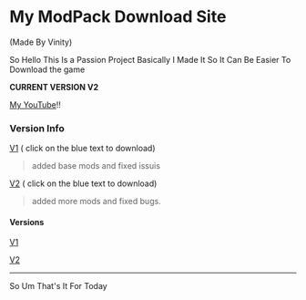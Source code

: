# My ModPack Download Site
(Made By Vinity)

So Hello This Is a Passion Project Basically I Made It So It Can Be Easier To Download the game 

**CURRENT VERSION V2**

[My YouTube](www.youtube.com/channel/UCF35iqQ2BRqF4IYQA4Ln_0A?sub_confirmation=1)!!

### Version Info
[V1](https://github.com/VINITYYT/Delights-V1/raw/main/Vinity's%20Delights-V1.zip) ( click on the blue text to download)
> added base mods and fixed issuis

[V2](https://github.com/VINITYYT/Delights-V2/raw/main/Vinity's%20Delights-V2.zip) ( click on the blue text to download)
> added more mods and fixed bugs.

#### Versions
 [V1](https://github.com/VINITYYT/Delights-V1/raw/main/Vinity's%20Delights-V1.zip)

 [V2](https://github.com/VINITYYT/Delights-V2/raw/main/Vinity's%20Delights-V2.zip)

---

So Um That's It For Today
